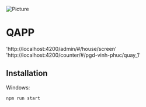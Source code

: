 ![Picture](http://www.miraway.vn/templates/webdemo/images/logo.png)

# QAPP
'http://localhost:4200/admin/#/house/screen'
'http://localhost:4200/counter/#/pgd-vinh-phuc/quay_1'
## Installation
Windows:

```sh
npm run start
```

